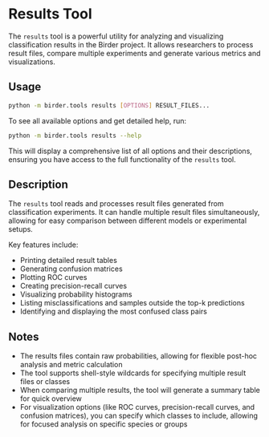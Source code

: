 # Results Tool

The `results` tool is a powerful utility for analyzing and visualizing classification results in the Birder project. It allows researchers to process result files, compare multiple experiments and generate various metrics and visualizations.

## Usage

```sh
python -m birder.tools results [OPTIONS] RESULT_FILES...
```

To see all available options and get detailed help, run:

```sh
python -m birder.tools results --help
```

This will display a comprehensive list of all options and their descriptions, ensuring you have access to the full functionality of the `results` tool.

## Description

The `results` tool reads and processes result files generated from classification experiments. It can handle multiple result files simultaneously, allowing for easy comparison between different models or experimental setups.

Key features include:

- Printing detailed result tables
- Generating confusion matrices
- Plotting ROC curves
- Creating precision-recall curves
- Visualizing probability histograms
- Listing misclassifications and samples outside the top-k predictions
- Identifying and displaying the most confused class pairs

## Notes

- The results files contain raw probabilities, allowing for flexible post-hoc analysis and metric calculation
- The tool supports shell-style wildcards for specifying multiple result files or classes
- When comparing multiple results, the tool will generate a summary table for quick overview
- For visualization options (like ROC curves, precision-recall curves, and confusion matrices), you can specify which classes to include, allowing for focused analysis on specific species or groups
